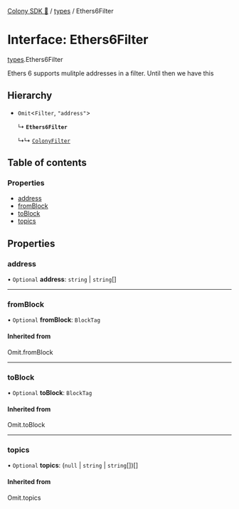 [Colony SDK 🚀](../README.md) / [types](../modules/types.md) / Ethers6Filter

# Interface: Ethers6Filter

[types](../modules/types.md).Ethers6Filter

Ethers 6 supports mulitple addresses in a filter. Until then we have this

## Hierarchy

- `Omit`<`Filter`, ``"address"``\>

  ↳ **`Ethers6Filter`**

  ↳↳ [`ColonyFilter`](events.ColonyFilter.md)

## Table of contents

### Properties

- [address](types.Ethers6Filter.md#address)
- [fromBlock](types.Ethers6Filter.md#fromblock)
- [toBlock](types.Ethers6Filter.md#toblock)
- [topics](types.Ethers6Filter.md#topics)

## Properties

### address

• `Optional` **address**: `string` \| `string`[]

___

### fromBlock

• `Optional` **fromBlock**: `BlockTag`

#### Inherited from

Omit.fromBlock

___

### toBlock

• `Optional` **toBlock**: `BlockTag`

#### Inherited from

Omit.toBlock

___

### topics

• `Optional` **topics**: (``null`` \| `string` \| `string`[])[]

#### Inherited from

Omit.topics

